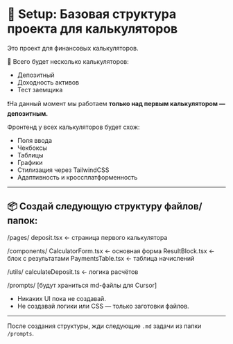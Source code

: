 # 🧱 Setup: Базовая структура проекта для калькуляторов

Это проект для финансовых калькуляторов.

🔧 Всего будет несколько калькуляторов:
- Депозитный
- Доходность активов
- Тест заемщика

❗️На данный момент мы работаем **только над первым калькулятором — депозитным.**

Фронтенд у всех калькуляторов будет схож:
- Поля ввода
- Чекбоксы
- Таблицы
- Графики
- Стилизация через TailwindCSS
- Адаптивность и кроссплатформенность

---

## 📦 Создай следующую структуру файлов/папок:

/pages/
deposit.tsx ← страница первого калькулятора

/components/
CalculatorForm.tsx ← основная форма
ResultBlock.tsx ← блок с результатами
PaymentsTable.tsx ← таблица начислений

/utils/
calculateDeposit.ts ← логика расчётов

/prompts/
[будут храниться md-файлы для Cursor]


- Никаких UI пока не создавай.
- Не создавай логики или CSS — только заготовки файлов.

---

После создания структуры, жди следующие `.md` задачи из папки `/prompts`.